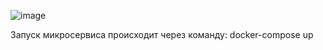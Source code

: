 ![image](https://github.com/user-attachments/assets/333670b8-eb64-4ac4-9662-dd1f9418d66f)

Запуск микросервиса происходит через команду: docker-compose up
